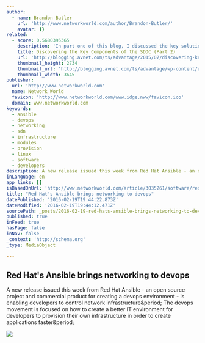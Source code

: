```yaml
---
author:
  - name: Brandon Butler
    url: 'http://www.networkworld.com/author/Brandon-Butler/'
    avatar: {}
related:
  - score: 0.5680395365
    description: 'In part one of this blog, I discussed the key solution components of the software-defined data center and the evolution that enables business agility, operational maturity, and automation.'
    title: Discovering the Key Components of the SDDC (Part 2)
    url: 'http://blogging.avnet.com/ts/advantage/2015/07/discovering-key-components-software-defined-data-center-part-2/'
    thumbnail_height: 2734
    thumbnail_url: 'http://blogging.avnet.com/ts/advantage/wp-content/uploads/2014/10/176988090.jpg'
    thumbnail_width: 3645
publisher:
  url: 'http://www.networkworld.com'
  name: Network World
  favicon: 'http://www.networkworld.com/www.idge.nww/favicon.ico'
  domain: www.networkworld.com
keywords:
  - ansible
  - devops
  - networking
  - sdn
  - infrastructure
  - modules
  - provision
  - linux
  - software
  - developers
description: A new release issued this week from Red Hat Ansible - an open source project and commercial product for creating a devops environment - is enabling developers to control network infrastructure. The devops movement is focused on how to create a better IT environment for developers to provision their own infrastructure in order to create applications faster.
inLanguage: en
app_links: []
isBasedOnUrl: 'http://www.networkworld.com/article/3035261/software/red-hat-s-ansible-brings-networking-to-devops.html'
title: "Red Hat's Ansible brings networking to devops"
datePublished: '2016-02-19T19:44:22.873Z'
dateModified: '2016-02-19T19:44:12.471Z'
sourcePath: _posts/2016-02-19-red-hats-ansible-brings-networking-to-devops.md
published: true
inFeed: true
hasPage: false
inNav: false
_context: 'http://schema.org'
_type: MediaObject

---
```

<article style=""><h1>Red Hat's Ansible brings networking to devops</h1><p>A new release issued this week from Red Hat Ansible - an open source project and commercial product for creating a devops environment - is enabling developers to control network infrastructure&amp;period; The devops movement is focused on how to create a better IT environment for developers to provision their own infrastructure in order to create applications faster&amp;period;</p><img src="http://images.techhive.com/images/article/2015/10/20151027-red-hat-cap-100625236-primary.idge.jpg" /></article>